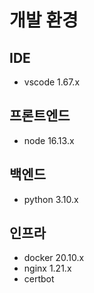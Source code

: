 # 개발 환경

## IDE

- vscode 1.67.x

## 프론트엔드

- node 16.13.x

## 백엔드

- python 3.10.x

## 인프라

- docker 20.10.x
- nginx 1.21.x
- certbot
